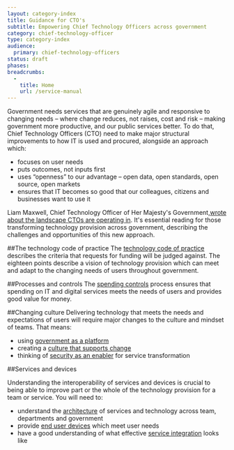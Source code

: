 ```yaml
---
layout: category-index
title: Guidance for CTO's
subtitle: Empowering Chief Technology Officers across government
category: chief-technology-officer
type: category-index
audience:
  primary: chief-technology-officers
status: draft
phases:
breadcrumbs:
  -
    title: Home
    url: /service-manual
---
```


Government needs services that are genuinely agile and responsive to changing needs – where change reduces, not raises, cost and risk – making government more productive, and our public services better. To do that, Chief Technology Officers (CTO) need to make major structural improvements to how IT is used and procured, alongside an approach which:

* focuses on user needs
* puts outcomes, not inputs first
* uses “openness” to our advantage – open data, open standards, open source, open markets
* ensures that IT becomes so good that our colleagues, citizens and businesses want to use it

Liam Maxwell, Chief Technology Officer of Her Majesty's Government,[wrote about the landscape CTOs are operating in](). It's essential reading for those transforming technology provision across government, describing the challenges and opportunities of this new approach.

##The technology code of practice
The [technology code of practice](/service-manual/technology/code-of-practice.html) describes the criteria that requests for funding will be judged against. The eighteen points describe a vision of technology provision which can meet and adapt to the changing needs of users throughout government.

##Processes and controls
The [spending controls](/service-manual/technology/spending-controls.html) process ensures that spending on IT and digital services meets the needs of users and provides good value for money.

##Changing culture
Delivering technology that meets the needs and expectations of users will require major changes to the culture and mindset of teams. That means:

* using [government as a platform](/service-manual/technology/government-as-a-platform.html)
* creating a [culture that supports change](/service-manual/technology/culture-that-supports-change.html)
* thinking of [security as an enabler](/service-manual/technology/security-as-enabler.html) for service transformation

##Services and devices

Understanding the interoperability of services and devices is crucial to being able to improve part or the whole of the technology provision for a team or service. You will need to:

* understand the [architecture](/service-manual/technology/architecture.html) of services and technology across team, departments and government
* provide [end user devices](/service-manual/technology/end-user-devices.html) which meet user needs
* have a good understanding of what effective [service integration](/service-manual/technology/service-integration.html) looks like